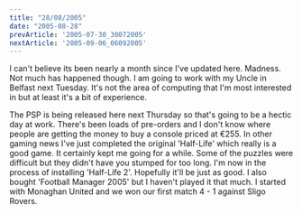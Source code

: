 ```yaml
---
title: "28/08/2005"
date: "2005-08-28"
prevArticle: '2005-07-30_30072005'
nextArticle: '2005-09-06_06092005'
---
```

I can't believe its been nearly a month since I've updated here. Madness. Not much has happened though. I am going to work with my Uncle in Belfast next Tuesday. It's not the area of computing that I'm most interested in but at least it's a bit of experience.

The PSP is being released here next Thursday so that's going to be a hectic day at work. There's been loads of pre-orders and I don't know where people are getting the money to buy a console priced at &#8364;255. In other gaming news I've just completed the original 'Half-Life' which really is a good game. It certainly kept me going for a while. Some of the puzzles were difficult but they didn't have you stumped for too long. I'm now in the process of installing 'Half-Life 2'. Hopefully it'll be just as good. I also bought 'Football Manager 2005' but I haven't played it that much. I started with Monaghan United and we won our first match 4 - 1 against Sligo Rovers.